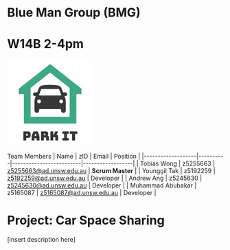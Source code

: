 # Blue Man Group (BMG) 
# W14B 2-4pm 
<img src="assets/Park%20it%20Logo.png">

Team Members
| Name              | zID      | Email                   | Position         |
|-------------------|----------|-------------------------|------------------|
| Tobias Wong       | z5255663 | z5255663@ad.unsw.edu.au | **Scrum Master** |
| Younggil Tak      | z5192259 | z5192259@ad.unsw.edu.au | Developer        |
| Andrew Ang        | z5245630 | z5245630@ad.unsw.edu.au | Developer        |
| Muhammad Abubakar | z5165087 | z5165087@ad.unsw.edu.au | Developer        |
# Project: Car Space Sharing
[insert description here]

